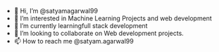 - 👋 Hi, I’m @satyamagarwal99
- 👀 I’m interested in Machine Learning Projects and web development
- 🌱 I’m currently learningfull stack development
- 💞️ I’m looking to collaborate on Web development projects.
- 📫 How to reach me @satyam.agarwal99

<!---
satyamagarwal99 is a ✨ special ✨ repository because its `README.md` (this file) appears on your GitHub profile.
You can click the Preview link to take a look at your changes.
--->
